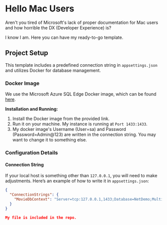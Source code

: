 # Hello Mac Users

Aren't you tired of Microsoft's lack of proper documentation for Mac users and how horrible the DX (Developer Experience) is?

I know I am. Here you can have my ready-to-go template.

## Project Setup

This template includes a predefined connection string in `appsettings.json` and utilizes Docker for database management.

### Docker Image

We use the Microsoft Azure SQL Edge Docker image, which can be found [here](https://hub.docker.com/_/microsoft-azure-sql-edge).

**Installation and Running:**

1. Install the Docker image from the provided link.
2. Run it on your machine. My instance is running at `Port 1433:1433`.
3. My docker image's Username (User=sa) and Password (Password=Admin@123) are written in the connection string. You may want to change it to something else. 

### Configuration Details

#### Connection String

If your local host is something other than `127.0.0.1`, you will need to make adjustments. Here’s an example of how to write it in `appsettings.json`:

```json
{
  "ConnectionStrings": {
    "MovieDbContext": "Server=tcp:127.0.0.1,1433;Database=NetDemo;MultipleActiveResultSets=true;User=sa;Password=Admin@123; TrustServerCertificate=true;"
  }
}

My file is included in the repo. 
